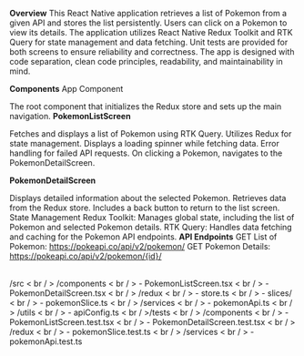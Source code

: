 
**Overview**
This React Native application retrieves a list of Pokemon from a given API and stores the list persistently. Users can click on a Pokemon to view its details. The application utilizes React Native Redux Toolkit and RTK Query for state management and data fetching. Unit tests are provided for both screens to ensure reliability and correctness. The app is designed with code separation, clean code principles, readability, and maintainability in mind.

**Components**
App Component

The root component that initializes the Redux store and sets up the main navigation.
**PokemonListScreen**

Fetches and displays a list of Pokemon using RTK Query.
Utilizes Redux for state management.
Displays a loading spinner while fetching data.
Error handling for failed API requests.
On clicking a Pokemon, navigates to the PokemonDetailScreen.

**PokemonDetailScreen**

Displays detailed information about the selected Pokemon.
Retrieves data from the Redux store.
Includes a back button to return to the list screen.
State Management
Redux Toolkit: Manages global state, including the list of Pokemon and selected Pokemon details.
RTK Query: Handles data fetching and caching for the Pokemon API endpoints.
**API Endpoints**
GET List of Pokemon: https://pokeapi.co/api/v2/pokemon/
GET Pokemon Details: https://pokeapi.co/api/v2/pokemon/{id}/


<br />/src
< br / >  /components
< br / >    - PokemonListScreen.tsx
< br / >    - PokemonDetailScreen.tsx
< br / >  /redux
< br / >    - store.ts
< br / >    - slices/
< br / >      - pokemonSlice.ts
< br / >  /services
 < br / >   - pokemonApi.ts
< br / >  /utils
< br / >    - apiConfig.ts
< br / >/tests
< br / >  /components
  < br / >  - PokemonListScreen.test.tsx
  < br / >  - PokemonDetailScreen.test.tsx
 < br / > /redux
  < br / >  - pokemonSlice.test.ts
 < br / > /services
 < br / >   - pokemonApi.test.ts



